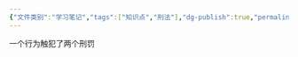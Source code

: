 ```yaml
---
{"文件类别":"学习笔记","tags":["知识点","刑法"],"dg-publish":true,"permalink":"/学习笔记studyup/刑总/想象竞合犯/","dgPassFrontmatter":true,"created":"2024-10-29T14:26:12.319+08:00","updated":"2024-10-29T14:26:28.053+08:00"}
---
```


一个行为触犯了两个刑罚